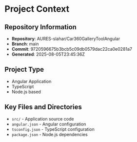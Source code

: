 # Project Context

## Repository Information
- **Repository**: AURES-slahar/Car360GalleryToolAngular
- **Branch**: main
- **Commit**: 9720596675b3bcb5c09db0579dac22ca0e0281a7
- **Generated**: 2025-08-05T23:45:36Z

## Project Type
- Angular Application
- TypeScript
- Node.js based

## Key Files and Directories
- `src/` - Application source code
- `angular.json` - Angular configuration
- `tsconfig.json` - TypeScript configuration
- `package.json` - Node.js dependencies
